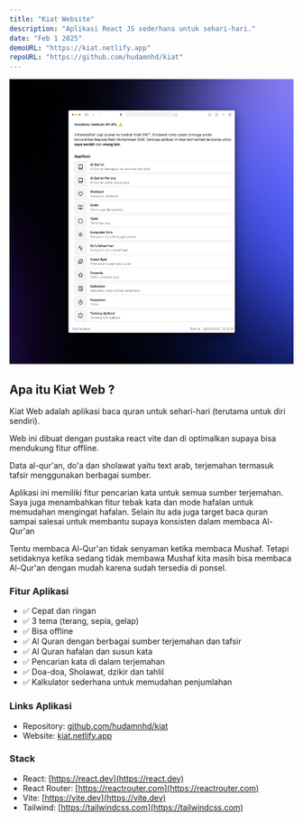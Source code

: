 ```yaml
---
title: "Kiat Website"
description: "Aplikasi React JS sederhana untuk sehari-hari."
date: "Feb 1 2025"
demoURL: "https://kiat.netlify.app"
repoURL: "https://github.com/hudamnhd/kiat"
---
```


![Kiat App](./kiat-app.png)

## Apa itu Kiat Web ?

Kiat Web adalah aplikasi baca quran untuk sehari-hari (terutama untuk diri sendiri).

Web ini dibuat dengan pustaka react vite dan di optimalkan supaya bisa mendukung fitur offline.

Data al-qur'an, do'a dan sholawat yaitu text arab, terjemahan termasuk tafsir menggunakan berbagai sumber.

Aplikasi ini memiliki fitur pencarian kata untuk semua sumber terjemahan. Saya juga menambahkan
fitur tebak kata dan mode hafalan untuk memudahan mengingat hafalan. Selain itu ada juga target
baca quran sampai salesai untuk membantu supaya konsisten dalam membaca Al-Qur'an

Tentu membaca Al-Qur'an tidak senyaman ketika membaca Mushaf. Tetapi setidaknya ketika sedang tidak
membawa Mushaf kita masih bisa membaca Al-Qur'an dengan mudah karena sudah tersedia di ponsel.

### Fitur Aplikasi

- ✅ Cepat dan ringan
- ✅ 3 tema (terang, sepia, gelap)
- ✅ Bisa offline
- ✅ Al Quran dengan berbagai sumber terjemahan dan tafsir
- ✅ Al Quran hafalan dan susun kata
- ✅ Pencarian kata di dalam terjemahan
- ✅ Doa-doa, Sholawat, dzikir dan tahlil
- ✅ Kalkulator sederhana untuk memudahan penjumlahan


### Links Aplikasi

- Repository: [github.com/hudamnhd/kiat](https://github.com/hudamnhd/kiat)
- Website: [kiat.netlify.app](https://kiat.netlify.app)

### Stack

- React: [https://react.dev](https://react.dev)
- React Router: [https://reactrouter.com](https://reactrouter.com)
- Vite: [https://vite.dev](https://vite.dev)
- Tailwind: [https://tailwindcss.com](https://tailwindcss.com)
